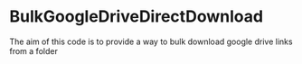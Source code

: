 # BulkGoogleDriveDirectDownload
The aim of this code is to provide a way to bulk download google drive links from a folder
